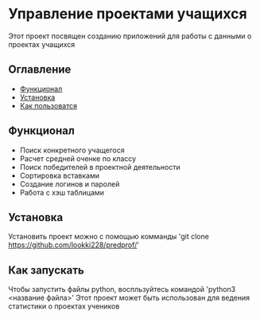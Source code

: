 # Управление проектами учащихся 
Этот проект посвящен созданию приложений для работы с данными о проектах учащихся 

## Оглавление 
- [Функционал](#функционал)
- [Установка](#установка)
- [Как пользоватся](#как-пользоватся)

## Функционал
- Поиск конкретного учащегося
- Расчет средней оченке по классу
- Поиск победителей в проектной деятельности
- Сортировка вставками
- Создание логинов и паролей
- Работа с хэш таблицами

## Установка
Установить проект можно с помощью комманды
'git clone https://github.com/lookki228/predprof/'

## Как запускать 
Чтобы запустить файлы python, воспльзуйтесь командой 
'python3 <название файла>'
Этот проект может быть использован для ведения статистики о проектах учеников 

